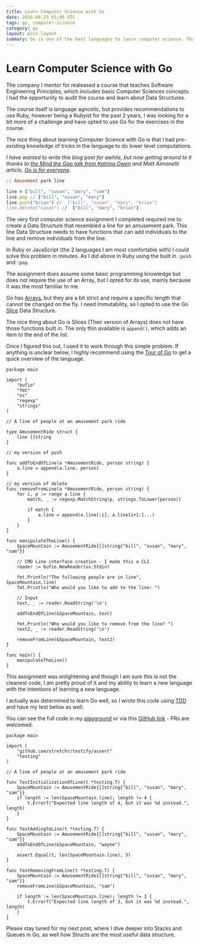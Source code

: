 ```yaml
---
title: Learn Computer Science with Go
date: 2016-08-23 05:05 UTC
tags: go, computer-science
category: go
layout: post-layout
summary: Go is one of the best languages to learn computer science. Thanks the compiler and built in fmt tool.
---
```

# Learn Computer Science with Go

The company I mentor for realeased a course that teaches Software
Engineering Principles, which includes basic Computer Sciences concepts.
I had the opportunity to audit the course and learn about Data
Structures.

The course itself is language agnostic, but provides recommendations to use Ruby, however being a Rubyist for the past 2 years, I was looking for a bit more of a challenge and have opted to use Go for the exercises in the course.

The nice thing about learning Computer Science with Go is that I had
pre-existing knowledge of tricks in the language to do lower level
computations.

*I have wanted to write this blog post for awhile, but now getting around
to it thanks to [the  Mind the Gap talk from Katrina Owen](https://www.youtube.com/watch?v=ClPIeuL9HnI) and Matt Aimonetti article, [Go is for everyone](https://medium.com/@mattetti/go-is-for-everyone-b4f84be04c43#.8r2x2ahem).*

```ruby
// Amusement park line

line = ["bill", "susan", "mary", "sam"]
line.pop // ["bill", "susan", "mary"]
line.push("brian") //  ["bill", "susan", "mary", "brian"]
line.delete("susan") //  ["bill", "mary", "brian"]
```

The very first computer science assignment I completed required me to create a Data Structure that
resembled a line for an amusement park. This line Data Structure needs
to have functions that can add individuals to the line and remove
individuals from the line.

In Ruby or JavaScript (the 2
 languages I am most comfortable with) I could solve this problem in
minutes. As I did above in Ruby using the built in `:push` and `:pop`.

The assignment does assume some basic programming knowledge but does not
require the use of an Array, but I opted for its use, mainly because it was the most
familiar to me.

Go has [Arrays](https://tour.golang.org/moretypes/6), but they are a bit strict and require a specific length
that cannot be changed on the fly. I need Immutability, so I opted to
use the Go [Slice](https://tour.golang.org/moretypes/7) Data Structure.

The nice thing about Go is Slices (Their version of Arrays) does not
have those functions built in. The only thin available is `append()`, which
adds an item to the end of the list. 

Once I figured this out, I used it to work through this simple problem.
If anything is unclear below, I highly recommend using the [Tour of Go](https://tour.golang.org/welcome/1) to get a quick overview of the language. 


```
package main

import (
	"bufio"
	"fmt"
	"os"
	"regexp"
	"strings"
)

// A line of people at an amusement park ride

type AmusementRide struct {
	line []string
}

// my version of push

func addToEndOfLine(a *AmusementRide, person string) {
	a.line = append(a.line, person)
}

// my version of delete
func removeFromLine(a *AmusementRide, person string) {
	for i, p := range a.line {
		match, _ := regexp.MatchString(p, strings.ToLower(person))

		if match {
			a.line = append(a.line[:i], a.line[i+1:]...)
		}
	}
}

func manipulateTheLine() {
	SpaceMountain := AmusementRide{[]string{"bill", "susan", "mary", "sam"}}

	// CMD Line interface creation - I made this a CLI
	reader := bufio.NewReader(os.Stdin)

	fmt.Println("The following people are in line", SpaceMountain.line)
	fmt.Println("Who would you like to add to the line: ")

	// Input
	text, _ := reader.ReadString('\n')

	addToEndOfLine(&SpaceMountain, text)

	fmt.Println("Who would you like to remove from the line? ")
	text2, _ := reader.ReadString('\n')

	removeFromLine(&SpaceMountain, text2)
}

func main() {
	manipulateTheLine()
}

```

This assignment was enlightening and though I am sure this is not the
cleanest code, I am pretty proud of it and my ability to learn a new
language with the intentions of learning a new language.

I actually was determined to learn Go well, so I wrote this code using [TDD](https://en.wikipedia.org/wiki/Test-driven_development) and have my test below as well.

You can see the full code in my [playground](https://play.golang.org/p/I-O_wGBLVN) or via this [GitHub link](https://github.com/bdougie/bloc-data-structures/blob/master/intro_to_data_structures/assignment.go) - PRs are welcomed.

```
package main

import (
	"github.com/stretchr/testify/assert"
	"testing"
)

// A line of people at an amusement park ride

func TestInitializationOfLine(t *testing.T) {
	SpaceMountain := AmusementRide{[]string{"bill", "susan", "mary", "sam"}}
	if length := len(SpaceMountain.line); length != 4 {
		t.Errorf("Expected line length of 4, but it was %d instead.", length)
	}
}

func TestAddingToLine(t *testing.T) {
	SpaceMountain := AmusementRide{[]string{"bill", "susan", "mary", "sam"}}
	addToEndOfLine(&SpaceMountain, "wayne")

	assert.Equal(t, len(SpaceMountain.line), 5)
}

func TestRemovingFromLine(t *testing.T) {
	SpaceMountain := AmusementRide{[]string{"bill", "susan", "mary", "sam"}}
	removeFromLine(&SpaceMountain, "sam")

	if length := len(SpaceMountain.line); length != 3 {
		t.Errorf("Expected line length of 3, but it was %d instead.", length)
	}
}
```
Please stay tuned for my next post, where I dive deeper into Stacks and
Queues in Go, as well how Structs are the most useful data structure.

